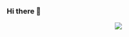 ### Hi there 👋

<!--
**Anirudh-S-Kumar/Anirudh-S-Kumar** is a ✨ _special_ ✨ repository because its `README.md` (this file) appears on your GitHub profile.

Here are some ideas to get you started:

- 🔭 I’m currently working on ... A Schedule Generator as part of my School Project
- 🌱 I’m currently learning ...
- 👯 I’m looking to collaborate on ...
- 🤔 I’m looking for help with ...
- 💬 Ask me about ...
- 📫 How to reach me: ...
- 😄 Pronouns: ...
- ⚡ Fun fact: ...
-->
<div align = "center">
  <img align="center" src="https://github-readme-stats.vercel.app/api/top-langs/?username=Anirudh-S-Kumar&theme=dark" />
</div>
<div align="center">
